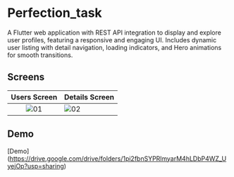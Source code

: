 # Perfection_task
A Flutter web application with REST API integration to display and explore user profiles, featuring a responsive and engaging UI. Includes dynamic user listing with detail navigation, loading indicators, and Hero animations for smooth transitions.

## Screens

Users Screen              | Details Screen            
:-------------------------:|:-------------------------
![01](https://github.com/user-attachments/assets/18524c11-342b-4ddb-a975-3a520fbe2e23)|![02](https://github.com/user-attachments/assets/9e57af58-f643-4e58-8acf-7f4e1620f781)



## Demo
[Demo] (https://drive.google.com/drive/folders/1pi2fbnSYPRlmyarM4hLDbP4WZ_UyejOp?usp=sharing)
